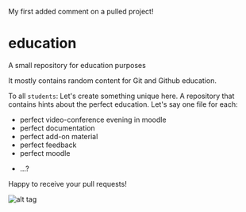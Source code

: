 
My first added comment on a pulled project!





education
=========

A small repository for education purposes

It mostly contains random content for Git and Github education.

To all `students`: 
Let's create something unique here. A repository that contains hints 
about the perfect education.
Let's say one file for each:
* perfect video-conference evening in moodle
* perfect documentation
* perfect add-on material
* perfect feedback
* perfect moodle
+ ...?

Happy to receive your pull requests!

![alt tag](https://www.itnetwork.cz/images/ftipy/585ad7fd3d0f2)

